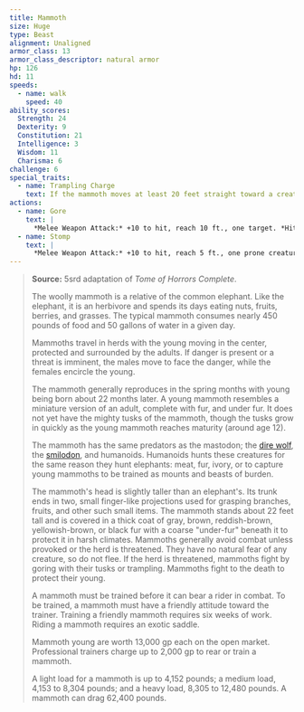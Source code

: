 ```yaml
---
title: Mammoth
size: Huge
type: Beast
alignment: Unaligned
armor_class: 13
armor_class_descriptor: natural armor
hp: 126
hd: 11
speeds:
  - name: walk
    speed: 40
ability_scores:
  Strength: 24
  Dexterity: 9
  Constitution: 21
  Intelligence: 3
  Wisdom: 11
  Charisma: 6
challenge: 6
special_traits:
  - name: Trampling Charge
    text: If the mammoth moves at least 20 feet straight toward a creature and then hits it with a gore attack on the same turn, that target must succeed on a DC 18 Strength saving throw or be knocked prone. If the target is prone, the mammoth can make one stomp attack against it as a bonus action.
actions:
  - name: Gore
    text: |
      *Melee Weapon Attack:* +10 to hit, reach 10 ft., one target. *Hit:* 25 (4d8 + 7) piercing damage.
  - name: Stomp
    text: |
      *Melee Weapon Attack:* +10 to hit, reach 5 ft., one prone creature. *Hit:* 29 (4d10 + 7) bludgeoning damage.
---
```


> **Source:** 5srd adaptation of *Tome of Horrors Complete*.
>
> The woolly mammoth is a relative of the common elephant. Like the elephant, it is an herbivore and spends its days eating nuts, fruits, berries, and grasses. The typical mammoth consumes nearly 450 pounds of food and 50 gallons of water in a given day.
>
> Mammoths travel in herds with the young moving in the center, protected and surrounded by the adults. If danger is present or a threat is imminent, the males move to face the danger, while the females encircle the young.
>
> The mammoth generally reproduces in the spring months with young being born about 22 months later. A young mammoth resembles a miniature version of an adult, complete with fur, and under fur. It does not yet have the mighty tusks of the mammoth, though the tusks grow in quickly as the young mammoth reaches maturity (around age 12).
>
> The mammoth has the same predators as the mastodon; the [dire wolf](/monsters/wolf-dire/), the [smilodon](/monsters/saber-toothed-tiger/), and humanoids. Humanoids hunts these creatures for the same reason they hunt elephants: meat, fur, ivory, or to capture young mammoths to be trained as mounts and beasts of burden.
>
> The mammoth's head is slightly taller than an elephant's. Its trunk ends in two, small finger-like projections used for grasping branches, fruits, and other such small items. The mammoth stands about 22 feet tall and is covered in a thick coat of gray, brown, reddish-brown, yellowish-brown, or black fur with a coarse "under-fur" beneath it to protect it in harsh climates. Mammoths generally avoid combat unless provoked or the herd is threatened. They have no natural fear of any creature, so do not flee. If the herd is threatened, mammoths fight by goring with their tusks or trampling. Mammoths fight to the death to protect their young.
>
> A mammoth must be trained before it can bear a rider in combat. To be trained, a mammoth must have a friendly attitude toward the trainer. Training a friendly mammoth requires six weeks of work. Riding a mammoth requires an exotic saddle.
>
> Mammoth young are worth 13,000 gp each on the open market. Professional trainers charge up to 2,000 gp to rear or train a mammoth.
>
> A light load for a mammoth is up to 4,152 pounds; a medium load, 4,153 to 8,304 pounds; and a heavy load, 8,305 to 12,480 pounds. A mammoth can drag 62,400 pounds.
